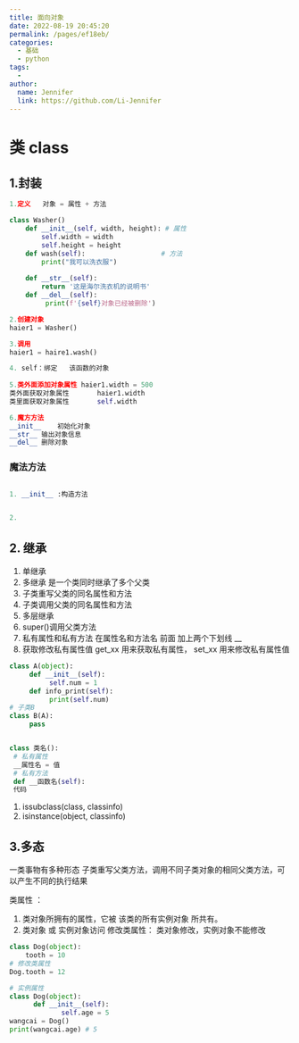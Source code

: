 ```yaml
---
title: 面向对象
date: 2022-08-19 20:45:20
permalink: /pages/ef18eb/
categories:
  - 基础
  - python
tags:
  - 
author: 
  name: Jennifer
  link: https://github.com/Li-Jennifer
---
```

# 类 class
## 1.封装

```python
1.定义   对象 = 属性 + 方法

class Washer()
    def __init__(self, width, height): # 属性
        self.width = width
        self.height = height
    def wash(self):                   # 方法
        print("我可以洗衣服")
        
    def __str__(self):                 
        return '这是海尔洗⾐机的说明书'
    def __del__(self):
         print(f'{self}对象已经被删除')

2.创建对象
haier1 = Washer()

3.调用
haier1 = haire1.wash()

4. self：绑定   该函数的对象
  
5.类外面添加对象属性	haier1.width = 500
类外面获取对象属性	    haier1.width
类里面获取对象属性	    self.width

6.魔方方法
__init__	初始化对象
__str__	输出对象信息
__del__	删除对象

```

### 魔法方法

```python

1. __init__ :构造方法


2. 
```

## 2. 继承


1. 单继承
2. 多继承	是⼀个类同时继承了多个⽗类
3. ⼦类重写⽗类的同名属性和⽅法
4. ⼦类调⽤⽗类的同名属性和⽅法
5. 多层继承
6. super()调用父类方法
7. 私有属性和私有⽅法	在属性名和⽅法名 前⾯ 加上两个下划线 __
8. 获取修改私有属性值	get_xx ⽤来获取私有属性， set_xx ⽤来修改私有属性值

```python
class A(object):
     def __init__(self):
          self.num = 1
     def info_print(self):
          print(self.num)
# ⼦类B
class B(A):
     pass


class 类名():
 # 私有属性
 __属性名 = 值
 # 私有⽅法
 def __函数名(self):
 代码

```



1. issubclass(class, classinfo)
2. isinstance(object, classinfo)

## 3.多态

⼀类事物有多种形态
⼦类重写⽗类⽅法，调⽤不同⼦类对象的相同⽗类⽅法，可以产⽣不同的执⾏结果

类属性	：
1. 类对象所拥有的属性，它被 该类的所有实例对象 所共有。
2. 类对象 或 实例对象访问
修改类属性：
类对象修改，实例对象不能修改

```python
class Dog(object):
    tooth = 10
# 修改类属性
Dog.tooth = 12

# 实例属性	
class Dog(object):
      def __init__(self):
             self.age = 5
wangcai = Dog()
print(wangcai.age) # 5

```

